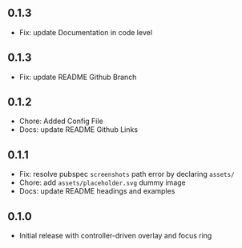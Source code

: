 ## 0.1.3
- Fix: update Documentation in code level

## 0.1.3
- Fix: update README Github Branch 

## 0.1.2
- Chore: Added Config File 
- Docs: update README Github Links 

## 0.1.1
- Fix: resolve pubspec `screenshots` path error by declaring `assets/`
- Chore: add `assets/placeholder.svg` dummy image
- Docs: update README headings and examples

## 0.1.0
- Initial release with controller-driven overlay and focus ring


